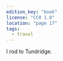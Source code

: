 ```yaml
---
edition_key: "book"
license: "CC0 1.0"
location: "page 17"
tags:
  - travel
---
```

I rod to Tundridge.
